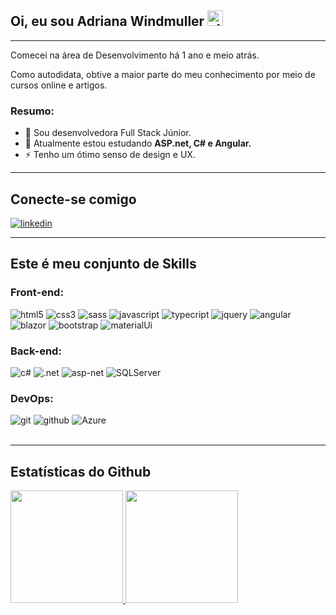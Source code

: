 ## Oi, eu sou Adriana Windmuller <img src="https://media.giphy.com/media/hvRJCLFzcasrR4ia7z/giphy.gif" width="25px" alt="olá" >

---

Comecei na área de Desenvolvimento há 1 ano e meio atrás.

Como autodidata, obtive a maior parte do meu conhecimento por meio de cursos online e artigos.

### **Resumo:**

- 🚀 Sou desenvolvedora Full Stack Júnior.</b>
- 🌱 Atualmente estou estudando <b>ASP.net, C# e Angular.</b>
- ⚡ Tenho um ótimo senso de design e UX.

---

## **Conecte-se comigo**

<a href="https://www.linkedin.com/in/adrianawindmuller/">
<img alt="linkedin" src="https://img.shields.io/badge/LinkedIn-0077B5?style=for-the-badge&logo=linkedin&logoColor=white">
</a>
<br>

---

## **Este é meu conjunto de Skills**

### **Front-end:**

<div>
<img alt="html5" src="https://img.shields.io/badge/HTML5-E34F26?style=for-the-badge&logo=html5&logoColor=white" />

<img alt="css3" src="https://img.shields.io/badge/CSS3-1572B6?style=for-the-badge&logo=css3&logoColor=white" />

<img alt="sass" src="https://img.shields.io/badge/Sass-CC6699?style=for-the-badge&logo=sass&logoColor=white" />

<img alt="javascript" src="https://img.shields.io/badge/JavaScript-F7DF1E?style=for-the-badge&logo=javascript&logoColor=black" />

<img alt="typecript" src="https://img.shields.io/badge/TypeScript-007ACC?style=for-the-badge&logo=typescript&logoColor=white" />

<img alt="jquery" src="https://img.shields.io/badge/jQuery-0769AD?style=for-the-badge&logo=jquery&logoColor=white" />

<img alt="angular" src="https://img.shields.io/badge/Angular-DD0031?style=for-the-badge&logo=angular&logoColor=white" />

<img alt="blazor" src="https://img.shields.io/badge/BLAZOR-purple?style=for-the-badge&logo=blazor" />

<img alt="bootstrap" src="https://img.shields.io/badge/Bootstrap-563D7C?style=for-the-badge&logo=bootstrap&logoColor=white" />

<img alt="materialUi" src="https://img.shields.io/badge/Material--UI-0081CB?style=for-the-badge&logo=material-ui&logoColor=white" />
</div>

### **Back-end:**

<div>
<img alt="c#" src="https://img.shields.io/badge/C%23-239120?style=for-the-badge&logo=c-sharp&logoColor=white" />

<img alt=".net" src="https://img.shields.io/badge/.NET-5C2D91?style=for-the-badge&logo=.net&logoColor=white" />

<img alt="asp-net" src="https://img.shields.io/badge/ASP.NET-blue?style=for-the-badge" />

<img alt="SQLServer" src="https://img.shields.io/badge/Microsoft_SQL_Server-CC2927?style=for-the-badge&logo=microsoft-sql-server&logoColor=white" />

</div>

### **DevOps:**

<div>
<img alt="git" src="https://img.shields.io/badge/git-%23F05033.svg?style=for-the-badge&logo=git&logoColor=white" />

<img alt="github" src="https://img.shields.io/badge/github-%23121011.svg?style=for-the-badge&logo=github&logoColor=white" />

<img alt="Azure" src="https://img.shields.io/badge/Microsoft_Azure-0089D6?style=for-the-badge&logo=microsoft-azure&logoColor=white" />
</div>
<br>

---

## **Estatísticas do Github**

<div>
  <a href="https://github.com/adrianawindmuller">
  <img height="180em" src="https://github-readme-stats.vercel.app/api?username=adrianawindmuller&show_icons=true&theme=dracula&include_all_commits=true&count_private=true"/>

  <img height="180em" src="https://github-readme-stats.vercel.app/api/top-langs/?username=adrianawindmuller&layout=compact&langs_count=7&theme=dracula"/>
</div>
